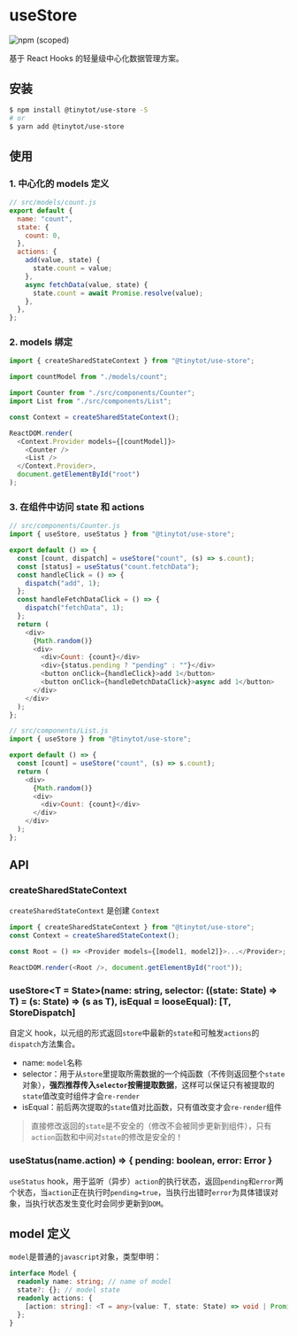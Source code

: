 # useStore
![npm (scoped)](https://img.shields.io/npm/v/@tinytot/use-store)

基于 React Hooks 的轻量级中心化数据管理方案。

## 安装

```bash
$ npm install @tinytot/use-store -S
# or
$ yarn add @tinytot/use-store
```

## 使用

### 1. 中心化的 models 定义

```javascript
// src/models/count.js
export default {
  name: "count",
  state: {
    count: 0,
  },
  actions: {
    add(value, state) {
      state.count = value;
    },
    async fetchData(value, state) {
      state.count = await Promise.resolve(value);
    },
  },
};
```

### 2. models 绑定

```javascript
import { createSharedStateContext } from "@tinytot/use-store";

import countModel from "./models/count";

import Counter from "./src/components/Counter";
import List from "./src/components/List";

const Context = createSharedStateContext();

ReactDOM.render(
  <Context.Provider models={[countModel]}>
    <Counter />
    <List />
  </Context.Provider>,
  document.getElementById("root")
);
```

### 3. 在组件中访问 state 和 actions

```javascript
// src/components/Counter.js
import { useStore, useStatus } from "@tinytot/use-store";

export default () => {
  const [count, dispatch] = useStore("count", (s) => s.count);
  const [status] = useStatus("count.fetchData");
  const handleClick = () => {
    dispatch("add", 1);
  };
  const handleFetchDataClick = () => {
    dispatch("fetchData", 1);
  };
  return (
    <div>
      {Math.random()}
      <div>
        <div>Count: {count}</div>
        <div>{status.pending ? "pending" : ""}</div>
        <button onClick={handleClick}>add 1</button>
        <button onClick={handleDetchDataClick}>async add 1</button>
      </div>
    </div>
  );
};

// src/components/List.js
import { useStore } from "@tinytot/use-store";

export default () => {
  const [count] = useStore("count", (s) => s.count);
  return (
    <div>
      {Math.random()}
      <div>
        <div>Count: {count}</div>
      </div>
    </div>
  );
};
```

## API

### createSharedStateContext

`createSharedStateContext` 是创建 `Context`

```javascript
import { createSharedStateContext } from "@tinytot/use-store";
const Context = createSharedStateContext();

const Root = () => <Provider models={[model1, model2]}>...</Provider>;

ReactDOM.render(<Root />, document.getElementById("root"));
```

### useStore<T = State>(name: string, selector: ((state: State) => T) = (s: State) => (s as T), isEqual = looseEqual): [T, StoreDispatch]

自定义 hook，以元组的形式返回`store`中最新的`state`和可触发`actions`的`dispatch`方法集合。

- name: `model`名称
- selector：用于从`store`里提取所需数据的一个纯函数（不传则返回整个`state`对象），**强烈推荐传入`selector`按需提取数据**，这样可以保证只有被提取的`state`值改变时组件才会`re-render`
- isEqual：前后两次提取的`state`值对比函数，只有值改变才会`re-render`组件

> 直接修改返回的`state`是不安全的（修改不会被同步更新到组件），只有`action`函数和中间对`state`的修改是安全的！<br />

### useStatus(name.action) => { pending: boolean, error: Error }

`useStatus` hook，用于监听（异步）`action`的执行状态，返回`pending`和`error`两个状态，当`action`正在执行时`pending=true`，当执行出错时`error`为具体错误对象，当执行状态发生变化时会同步更新到`DOM`。

## model 定义

`model`是普通的`javascript`对象，类型申明：

```typescript
interface Model {
  readonly name: string; // name of model
  state?: {}; // model state
  readonly actions: {
    [action: string]: <T = any>(value: T, state: State) => void | Promise<void>;
  };
}
```

